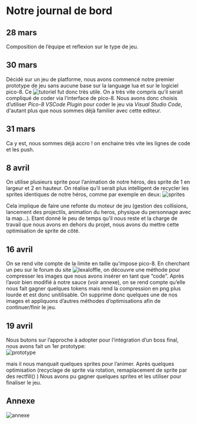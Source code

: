 # Notre journal de bord

## 28 mars

Composition de l’équipe et reflexion sur le type de jeu.

## 30 mars

Décidé sur un jeu de platforme, nous avons commencé notre premier prototype de jeu sans aucune base sur la language lua et sur le logiciel pico-8. Ce ![tutoriel](https://youtu.be/q6c6DvGK4lg) fut donc très utile. On a très vite compris qu’il serait compliqué de coder via l’interface de pico-8. Nous avons donc choisis d’utiliser *Pico-8 VSCode Plugin* pour coder le jeu via *Visual Studio Code*, d'autant plus que nous sommes déjà familier avec cette editeur.

## 31 mars

Ca y est, nous sommes déjà accro ! on enchaine très vite les lignes de code et les push.

## 8 avril

On utilise plusieurs sprite pour l’animation de notre héros, des sprite de 1 en largeur et 2 en hauteur. On réalise qu’il serait plus intelligent de recycler les sprites identiques de notre héros, comme par exemple en deux:
![sprites](https://image.noelshack.com/fichiers/2019/18/3/1556709869-sprites.png)

Cela implique de faire une refonte du moteur de jeu (gestion des collisions, lancement des projectils, animation du heros, physique du personnage avec la map...). Etant donné le peu de temps qu’il nous reste et la charge de travail que nous avons en dehors du projet, nous avons du mettre cette optimisation de sprite de côté.

## 16 avril

On se rend vite compte de la limite en taille qu’impose pico-8. En cherchant un peu sur le forum du site ![lexaloffle](https://www.lexaloffle.com), on découvre une méthode pour compresser les images que nous avons insérer en tant que “code”. Après l’avoir bien modifié à notre sauce (voir annexe), on se rend compte qu’elle nous fait gagner quelques tokens mais rend la compression en png plus lourde et est donc unitilisable. On supprime donc quelques une de nos images et appliquons d’autres méthodes d’optimisations afin de continuer/finir le jeu.

## 19 avril

Nous butons sur l’approche à adopter pour l’intégration d’un boss final, nous avons fait un 1er prototype:   
![prototype](https://image.noelshack.com/fichiers/2019/18/3/1556709869-prototypeboss.png)

mais il nous manquait quelques sprites pour l’animer. Après quelques optimisation (recyclage de sprite via rotation, remaplacement de sprite par des rectfill() ) Nous avons pu gagner quelques sprites et les utiliser pour finaliser le jeu.

## Annexe

![annexe](https://image.noelshack.com/fichiers/2019/18/3/1556709870-code.png)